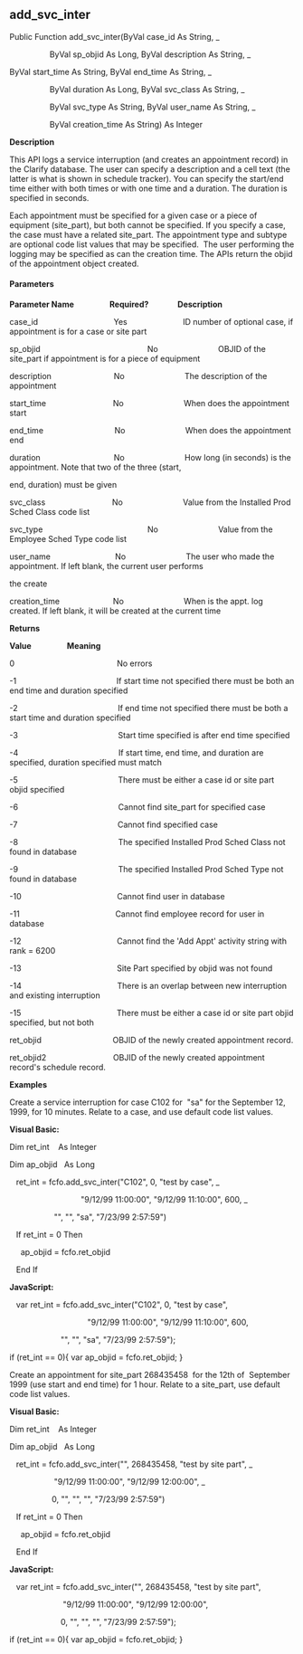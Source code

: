 add_svc_inter
---------------

Public Function add_svc_inter(ByVal case_id As String, _

                  ByVal sp_objid As Long, ByVal description As String, _

ByVal start_time As String, ByVal end_time As String, _

                  ByVal duration As Long, ByVal svc_class As String, _

                  ByVal svc_type As String, ByVal user_name As String, _

                  ByVal creation_time As String) As Integer

**Description**

This API logs a service interruption (and creates an appointment record) in the Clarify database. The user can specify a description and a cell text (the latter is what is shown in schedule tracker). You can specify the start/end time either with both times or with one time and a duration. The duration is specified in seconds.

Each appointment must be specified for a given case or a piece of equipment (site_part), but both cannot be specified. If you specify a case, the case must have a related site_part. The appointment type and subtype are optional code list values that may be specified.  The user performing the logging may be specified as can the creation time. The APIs return the objid of the appointment object created.

#### Parameters
**Parameter Name**                **Required?**             **Description**

case_id                                  Yes                         ID number of optional case, if appointment is for a case or site part

sp_objid                                                No                           OBJID of the site_part if appointment is for a piece of equipment

description                            No                           The description of the appointment

start_time                              No                           When does the appointment start

end_time                                No                           When does the appointment end

duration                                 No                           How long (in seconds) is the appointment. Note that two of the three (start,             

end, duration) must be given

svc_class                              No                           Value from the Installed Prod Sched Class code list

svc_type                                               No                           Value from the Employee Sched Type code list

user_name                             No                           The user who made the appointment. If left blank, the current user performs

the create

creation_time                        No                           When is the appt. log created. If left blank, it will be created at the current time

**Returns**

**Value**                **Meaning**

0                                              No errors

-1                                             If start time not specified there must be both an end time and duration specified

-2                                             If end time not specified there must be both a start time and duration specified

-3                                             Start time specified is after end time specified

-4                                             If start time, end time, and duration are specified, duration specified must match

-5                                             There must be either a case id or site part objid specified

-6                                             Cannot find site_part for specified case

-7                                             Cannot find specified case

-8                                             The specified Installed Prod Sched Class not found in database

-9                                             The specified Installed Prod Sched Type not found in database

-10                                           Cannot find user in database

-11                                           Cannot find employee record for user in database

-12                                           Cannot find the 'Add Appt' activity string with rank = 6200

-13                                           Site Part specified by objid was not found

-14                                           There is an overlap between new interruption and existing interruption

-15                                           There must be either a case id or site part objid specified, but not both

ret_objid                                OBJID of the newly created appointment record.

ret_objid2                              OBJID of the newly created appointment record's schedule record.

**Examples**

 Create a service interruption for case C102 for  "sa" for the September 12, 1999, for 10 minutes. Relate to a case, and use default code list values.

**Visual Basic:**

Dim ret_int    As Integer

Dim ap_objid   As Long

   ret_int = fcfo.add_svc_inter("C102", 0, "test by case", _

                                "9/12/99 11:00:00", "9/12/99 11:10:00", 600, _                    

                    "", "", "sa", "7/23/99 2:57:59")

   If ret_int = 0 Then

     ap_objid = fcfo.ret_objid

   End If

**JavaScript:**

   var ret_int = fcfo.add_svc_inter("C102", 0, "test by case",

                                   "9/12/99 11:00:00", "9/12/99 11:10:00", 600,                    

                       "", "", "sa", "7/23/99 2:57:59");

 if (ret_int == 0){ var ap_objid = fcfo.ret_objid; }

 Create an appointment for site_part 268435458  for the 12th of  September 1999 (use start and end time) for 1 hour. Relate to a site_part, use default code list values.

**Visual Basic:**

Dim ret_int    As Integer

Dim ap_objid   As Long

   ret_int = fcfo.add_svc_inter("", 268435458, "test by site part", _

                    "9/12/99 11:00:00", "9/12/99 12:00:00", _     

                   0, "", "", "", "7/23/99 2:57:59")

   If ret_int = 0 Then

     ap_objid = fcfo.ret_objid

   End If

**JavaScript:**

   var ret_int = fcfo.add_svc_inter("", 268435458, "test by site part",

                        "9/12/99 11:00:00", "9/12/99 12:00:00",     

                       0, "", "", "", "7/23/99 2:57:59");

 if (ret_int == 0){ var ap_objid = fcfo.ret_objid; }